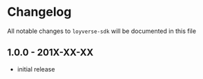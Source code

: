 # Changelog

All notable changes to `loyverse-sdk` will be documented in this file

## 1.0.0 - 201X-XX-XX

- initial release
